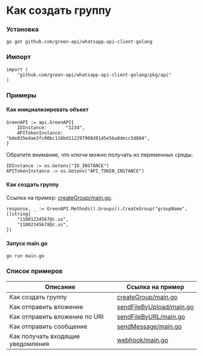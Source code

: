 # Как создать группу

### Установка

```shell
go get github.com/green-api/whatsapp-api-client-golang
```

### Импорт

```
import (
	"github.com/green-api/whatsapp-api-client-golang/pkg/api"
)
```

### Примеры

#### Как инициализировать объект

```
GreenAPI := api.GreenAPI{
    IDInstance:       "1234",
    APITokenInstance: "bde035edae3fc00bc116bd112297908d8145e5ba8decc5d884",
}
```

Обратите внимание, что ключи можно получать из переменных среды:

```
IDInstance := os.Getenv("ID_INSTANCE")
APITokenInstance := os.Getenv("API_TOKEN_INSTANCE")
```

#### Как создать группу

Ссылка на
пример: [createGroup/main.go](https://github.com/green-api/whatsapp-api-client-golang/blob/master/examples/createGroup/main.go).

```
response, _ := GreenAPI.Methods().Groups().CreateGroup("groupName", []string{
    "11001234567@c.us",
    "11002345678@c.us",
})
```

#### Запуск main.go

```shell
go run main.go
```

### Список примеров

| Описание                          | Ссылка на пример                                                                                                                  |
|-----------------------------------|-----------------------------------------------------------------------------------------------------------------------------------|
| Как создать группу                | [createGroup/main.go](https://github.com/green-api/whatsapp-api-client-golang/blob/master/examples/createGroup/main.go)           |
| Как отправить вложение            | [sendFileByUpload/main.go](https://github.com/green-api/whatsapp-api-client-golang/blob/master/examples/sendFileByUpload/main.go) |
| Как отправить вложение по URI     | [sendFileByURL/main.go](https://github.com/green-api/whatsapp-api-client-golang/blob/master/examples/sendFileByURL/main.go)       |
| Как отправить сообщение           | [sendMessage/main.go](https://github.com/green-api/whatsapp-api-client-golang/blob/master/examples/sendMessage/main.go)           |
| Как получать входящие уведомления | [webhook/main.go](https://github.com/green-api/whatsapp-api-client-golang/blob/master/examples/webhook/main.go)                   | 
